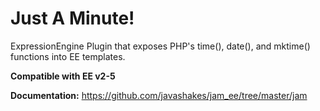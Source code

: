 # Just A Minute!
ExpressionEngine Plugin that exposes PHP's time(), date(), and mktime() functions into EE templates.

**Compatible with EE v2-5**

**Documentation:** https://github.com/javashakes/jam_ee/tree/master/jam
